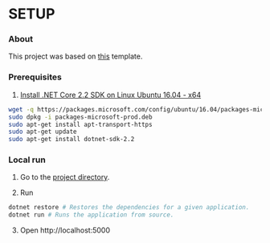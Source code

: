 # SETUP

### About

This project was based on [this](https://github.com/IBM-Cloud/aspnet-core-helloworld/) template.

### Prerequisites

1. [Install .NET Core 2.2 SDK on Linux Ubuntu 16.04 - x64](https://dotnet.microsoft.com/download/linux-package-manager/ubuntu16-04/sdk-2.2.202)

  ```sh
  wget -q https://packages.microsoft.com/config/ubuntu/16.04/packages-microsoft-prod.deb
  sudo dpkg -i packages-microsoft-prod.deb
  sudo apt-get install apt-transport-https
  sudo apt-get update
  sudo apt-get install dotnet-sdk-2.2
  ```

### Local run

1. Go to the [project directory](https://github.com/europ/MUNI-FI-PA181/blob/master/src/src/pa181).

2. Run
  ```sh
  dotnet restore # Restores the dependencies for a given application.
  dotnet run # Runs the application from source.
  ```

3. Open http://localhost:5000
